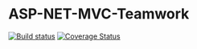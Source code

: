 # ASP-NET-MVC-Teamwork
[![Build status](https://ci.appveyor.com/api/projects/status/6j7ug6uprgw6qaft?svg=true)](https://ci.appveyor.com/project/Merhatt/asp-net-mvc-teamwork)
[![Coverage Status](https://coveralls.io/repos/github/Merhatt/ASP-NET-MVC-Teamwork/badge.svg?branch=master)](https://coveralls.io/github/Merhatt/ASP-NET-MVC-Teamwork?branch=master)
